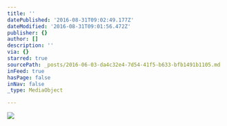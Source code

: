 ```yaml
---
title: ''
datePublished: '2016-08-31T09:02:49.177Z'
dateModified: '2016-08-31T09:01:56.472Z'
publisher: {}
author: []
description: ''
via: {}
starred: true
sourcePath: _posts/2016-06-03-da4c32e4-7d54-41f5-b633-bfb1491b1105.md
inFeed: true
hasPage: false
inNav: false
_type: MediaObject

---
```

![](https://s3-us-west-2.amazonaws.com/the-grid-img/p/3e916992aa303116490ee60d1606ab93c04ade4a.jpg)